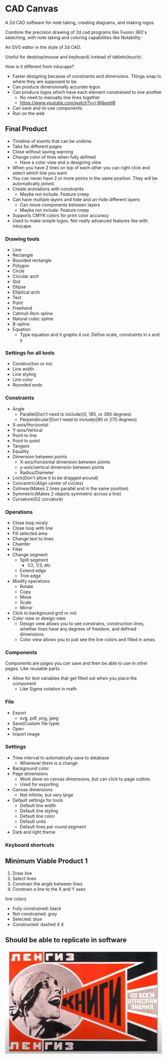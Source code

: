 # CAD Canvas

A 2d CAD software for note taking, creating diagrams, and making logos.

Combine the precision drawing of 2d cad programs like Fusion 360's sketching, with note taking and coloring capabilities like Notability.

An SVG editor in the style of 2d CAD.

Useful for desktop(mouse and keyboard) instead of tablets(touch).

How is it different from inkscape?
- Faster designing because of constraints and dimensions. Things snap to where they are supposed to be.
- Can produce dimensionally accurate logos
- Can produce logos which have each element constrained to one another
	- No need to manually line lines together
	- https://www.youtube.com/watch?v=I-6ljbgstl8
- Can save and re-use components
- Run on the web

## Final Product
- Timeline of events that can be undone.
- Tabs for different pages
- Close without saving warning
- Change color of lines when fully defined
	- Have a color view and a designing view
- When you have 2 lines on top of each other you can right click and select which line you want
- You can never have 2 or more points in the same position. They will be automatically joined.
- Create animations with constraints
	- Maybe not include. Feature creep
- Can have multiple layers and hide and un-hide different layers
	- Can move components between layers
	- Maybe not include. Feature creep
- Supports CMYK colors for print color accuracy
- Used to make simple logos. Not really advanced features like with inkscape.

### Drawing tools
- Line
- Rectangle
- Rounded rectangle
- Polygon
- Circle
- Circular arch
- Slot
- Ellipse
- Elliptical arch
- Text
- Point
- Freehand
- Catmull-Rom spline
- Natural cubic spline
- B-spline
- Equation
	- Type equation and it graphs it out. Define scale, constraints in x and y

### Settings for all tools
- Construction or not
- Line width
- Line styling
- Line color
- Rounded ends

### Constraints
- Angle
	- Parallel(Don't need to include)(0, 180, or 360 degrees)
	- Perpendicular(Don't need to include)(90 or 270 degrees)
- X-axis/Horizontal
- Y-axis/Vertical
- Point to line
- Point to point
- Tangent
- Equality
- Dimension between points
	- X-axis/horizontal dimension between points
	- y-axis/vertical dimension between points
	- Radius/Diameter
- Lock(Don't allow it to be dragged around)
- Concentric(Align center of circles)
- Colinear(Makes 2 lines parallel and in the same position)
- Symmetric(Makes 2 objects symmetric across a line)
- Curvature(G2 curvature)

### Operations
- Close loop nicely
- Close loop with line
- Fill selected area
- Change text to lines
- Chamfer
- Fillet
- Change segment
	- Split segment
		- 1/2, 1/3, etc
	- Extend edge
	- Trim edge
- Modify operations
	- Rotate
	- Copy
	- Move
	- Scale
	- Mirror
- Click to background grid or not
- Color view or design view
	- Design view allows you to see constrains, construction lines, whether lines have any degrees of freedom, and defined dimensions.
	- Color view allows you to just see the line colors and filled in areas.

### Components
Components are pages you can save and then be able to use in other pages. Like reusable parts.
- Allow for text variables that get filled out when you place the component.
	- Like Sigma notation in math

### File
- Export
	- svg, pdf, png, jpeg
- Save(Custom file type)
- Open
- Import image

### Settings
- Time interval to automatically save to database
	- Whenever there is a change
- Background color
- Page dimensions
	- Work done on canvas dimensions, but can click to page outline.
	- Used for exporting
- Canvas dimensions
	- Not infinite, but very large
- Default settings for tools
	- Default line width
	- Default line styling
	- Default line color
	- Default units
	- Default lines per round segment
- Dark and light theme

### Keyboard shortcuts

## Minimum Viable Product 1
1. Draw line
1. Select lines
1. Constrain the angle between lines
1. Constrain a line to the X and Y axes

line colors
- Fully constrained: black
- Not constrained: gray
- Selected: blue
- Constructed: dashed 4 4

## Should be able to replicate in software
![poster_example](./poster_example.png)